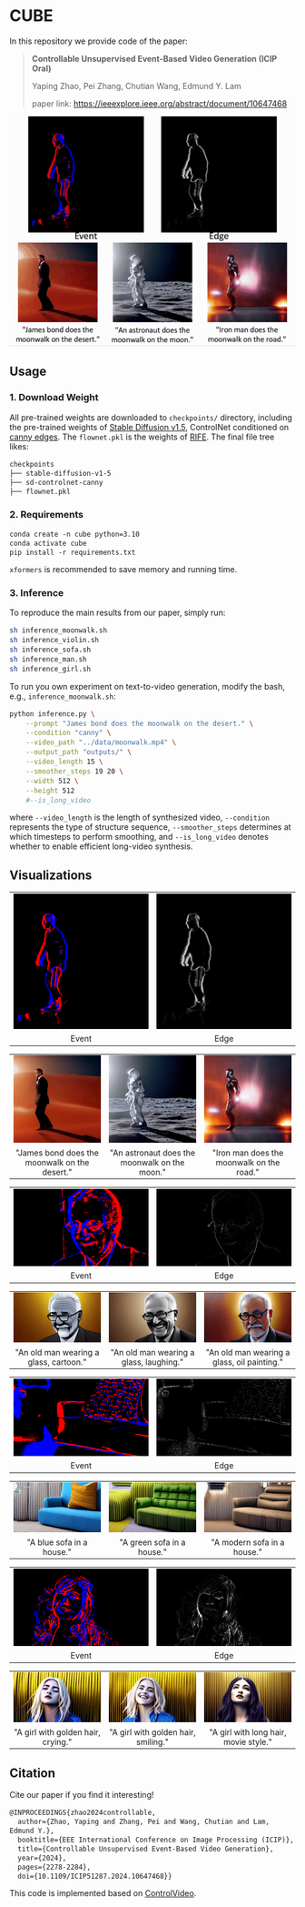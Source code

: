 # CUBE
In this repository we provide code of the paper:
> **Controllable Unsupervised Event-Based Video Generation (ICIP Oral)**
> 
> Yaping Zhao, Pei Zhang, Chutian Wang, Edmund Y. Lam
> 
> paper link: https://ieeexplore.ieee.org/abstract/document/10647468

<p align="right">
  <img src="vis/teaser.gif" />
</p>

## Usage

### 1. Download Weight
All pre-trained weights are downloaded to `checkpoints/` directory, including the pre-trained weights of [Stable Diffusion v1.5](https://huggingface.co/runwayml/stable-diffusion-v1-5), ControlNet conditioned on [canny edges](https://huggingface.co/lllyasviel/sd-controlnet-canny). 
The `flownet.pkl` is the weights of [RIFE](https://github.com/megvii-research/ECCV2022-RIFE).
The final file tree likes:

```none
checkpoints
├── stable-diffusion-v1-5
├── sd-controlnet-canny
├── flownet.pkl
```

### 2. Requirements

```shell
conda create -n cube python=3.10
conda activate cube
pip install -r requirements.txt
```
`xformers` is recommended to save memory and running time.

### 3. Inference
To reproduce the main results from our paper, simply run:
```bash
sh inference_moonwalk.sh
sh inference_violin.sh
sh inference_sofa.sh
sh inference_man.sh
sh inference_girl.sh
```
To run you own experiment on text-to-video generation, modify the bash, e.g., `inference_moonwalk.sh`:
```bash
python inference.py \
    --prompt "James bond does the moonwalk on the desert." \
    --condition "canny" \
    --video_path "../data/moonwalk.mp4" \
    --output_path "outputs/" \
    --video_length 15 \
    --smoother_steps 19 20 \
    --width 512 \
    --height 512
    #--is_long_video
```
where `--video_length` is the length of synthesized video, `--condition` represents the type of structure sequence,
`--smoother_steps` determines at which timesteps to perform smoothing, and `--is_long_video` denotes whether to enable efficient long-video synthesis.

## Visualizations

<table class="center">
<tr>
  <td width=50% align="center"><img src="vis/moonwalk_event.gif" raw=true></td>
  <td width=50% align="center"><img src="vis/moonwalk_edge.gif" raw=true></td>
</tr>
<tr>
  <td width=50% align="center">Event</td>
  <td width=50% align="center">Edge</td>
</tr>

</table>
<table>
 <tr>
	<td width=30% align="center"><img src="vis/moonwalk_video1.gif" raw=true></td>
  <td width=30% align="center"><img src="vis/moonwalk_video2.gif" raw=true></td>
	<td width=30% align="center"><img src="vis/moonwalk_video3.gif" raw=true></td>
</tr>
<tr>
  <td width=30% align="center">"James bond does the moonwalk on the desert."</td>
  <td width=30% align="center">"An astronaut does the moonwalk on the moon."</td>
  <td width=30% align="center">"Iron man does the moonwalk on the road."</td>
</tr>
</table>

<table class="center">
<tr>
  <td width=50% align="center"><img src="vis/old_man_event.gif" raw=true></td>
  <td width=50% align="center"><img src="vis/old_man_edge.gif" raw=true></td>
</tr>
<tr>
  <td width=50% align="center">Event</td>
  <td width=50% align="center">Edge</td>
</tr>

</table>
<table>
 <tr>
	<td width=30% align="center"><img src="vis/old_man_video1.gif" raw=true></td>
  <td width=30% align="center"><img src="vis/old_man_video2.gif" raw=true></td>
	<td width=30% align="center"><img src="vis/old_man_video3.gif" raw=true></td>
</tr>
<tr>
  <td width=30% align="center">"An old man wearing a glass, cartoon."</td>
  <td width=30% align="center">"An old man wearing a glass, laughing."</td>
  <td width=30% align="center">"An old man wearing a glass, oil painting."</td>
</tr>
</table>

<table class="center">
<tr>
  <td width=50% align="center"><img src="vis/sofa_event.gif" raw=true></td>
  <td width=50% align="center"><img src="vis/sofa_edge.gif" raw=true></td>
</tr>
<tr>
  <td width=50% align="center">Event</td>
  <td width=50% align="center">Edge</td>
</tr>

</table>
<table>
 <tr>
	<td width=30% align="center"><img src="vis/sofa_video1.gif" raw=true></td>
  <td width=30% align="center"><img src="vis/sofa_video2.gif" raw=true></td>
	<td width=30% align="center"><img src="vis/sofa_video3.gif" raw=true></td>
</tr>
<tr>
  <td width=30% align="center">"A blue sofa in a house."</td>
  <td width=30% align="center">"A green sofa in a house."</td>
  <td width=30% align="center">"A modern sofa in a house."</td>
</tr>
</table>

<table class="center">
<tr>
  <td width=50% align="center"><img src="vis/girl_event.gif" raw=true></td>
  <td width=50% align="center"><img src="vis/girl_edge.gif" raw=true></td>
</tr>
<tr>
  <td width=50% align="center">Event</td>
  <td width=50% align="center">Edge</td>
</tr>

</table>
<table>
 <tr>
	<td width=30% align="center"><img src="vis/girl_video1.gif" raw=true></td>
  <td width=30% align="center"><img src="vis/girl_video2.gif" raw=true></td>
	<td width=30% align="center"><img src="vis/girl_video3.gif" raw=true></td>
</tr>
<tr>
  <td width=30% align="center">"A girl with golden hair, crying."</td>
  <td width=30% align="center">"A girl with golden hair, smiling."</td>
  <td width=30% align="center">"A girl with long hair, movie style."</td>
</tr>
</table>

## Citation
Cite our paper if you find it interesting!
```
@INPROCEEDINGS{zhao2024controllable,
  author={Zhao, Yaping and Zhang, Pei and Wang, Chutian and Lam, Edmund Y.},
  booktitle={EEE International Conference on Image Processing (ICIP)}, 
  title={Controllable Unsupervised Event-Based Video Generation}, 
  year={2024},
  pages={2278-2284},
  doi={10.1109/ICIP51287.2024.10647468}}
```

This code is implemented based on [ControlVideo](https://github.com/YBYBZhang/ControlVideo).